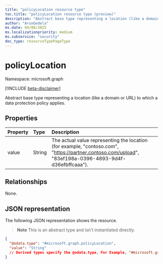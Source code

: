 ```yaml
---
title: "policyLocation resource type"
toc.title: "policyLocation resource type (preview)"
description: "Abstract base type representing a location (like a domain or URL) to which a data protection policy applies."
author: "ArunGedela"
ms.date: 04/08/2025
ms.localizationpriority: medium
ms.subservice: "security"
doc_type: resourceTypePageType
---
```


# policyLocation

Namespace: microsoft.graph

[!INCLUDE [beta-disclaimer](../../includes/beta-disclaimer.md)]

Abstract base type representing a location (like a domain or URL) to which a data protection policy applies. 

## Properties

| Property | Type   | Description                                                    |
| :------- | :----- | :------------------------------------------------------------- |
| value    | String | The actual value representing the location (for example, "contoso.com", "https://partner.contoso.com/upload", "83ef198a-0396-4893-9d4f-d36efbffcaaa"). |

## Relationships

None.

## JSON representation

The following JSON representation shows the resource. 
>**Note** This is an abstract type and isn't instantiated directly.
<!-- {
  "blockType": "resource",
  "abstract": true,
  "@odata.type": "microsoft.graph.policyLocation",
  "openType": false
}-->
``` json
{
  "@odata.type": "#microsoft.graph.policyLocation",
  "value": "String"
  // Derived types specify the @odata.type, For Example, "#microsoft.graph.policyLocationDomain"
}
```
